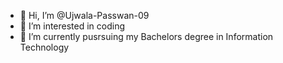 - 👋 Hi, I’m @Ujwala-Passwan-09
- 👀 I’m interested in coding
- 🌱 I’m currently pusrsuing my Bachelors degree in Information Technology
  

<!---
Ujwala-Passwan-09/Ujwala-Passwan-09 is a ✨ special ✨ repository because its `README.md` (this file) appears on your GitHub profile.
You can click the Preview link to take a look at your changes.
--->
